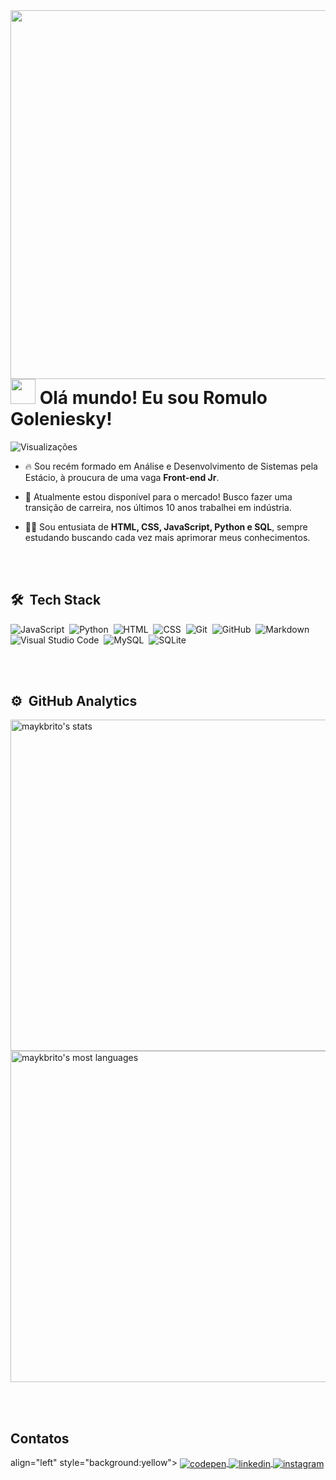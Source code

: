 <img align="right" height="590em" src="https://raw.githubusercontent.com/gist/romulogoleniesky/287d976dd4ae37f02d2972c4a5a55ee7/raw/64a6de6a873695dd488260a1863a023b71fff224/cardperfil.svg"/>
<h1 align="left"><img src="https://media.giphy.com/media/Mas9wYEkUYkvMOcnio/giphy.gif" height="40px"> Olá mundo! Eu sou Romulo Goleniesky!</h1>
<p align="left"> <img src="https://komarev.com/ghpvc/?username=romulogoleniesky&color=yellow" alt="Visualizações" /> </p>

- 🔥 Sou recém formado em Análise e Desenvolvimento de Sistemas pela Estácio, à proucura de uma vaga **Front-end Jr**. 

- 🔭 Atualmente estou disponível para o mercado! Busco fazer uma transição de carreira, nos últimos 10 anos trabalhei em indústria.

- 👨‍💻 Sou entusiata de **HTML, CSS, JavaScript, Python e SQL**, sempre estudando buscando cada vez mais aprimorar meus conhecimentos.



<br><br>

## 🛠 &nbsp;Tech Stack

![JavaScript](https://img.shields.io/badge/-JavaScript-05122A?style=flat&logo=javascript)&nbsp;
![Python](https://img.shields.io/badge/-Python-05122A?style=flat&logo=python)&nbsp;
![HTML](https://img.shields.io/badge/-HTML-05122A?style=flat&logo=HTML5)&nbsp;
![CSS](https://img.shields.io/badge/-CSS-05122A?style=flat&logo=CSS3&logoColor=1572B6)&nbsp;
![Git](https://img.shields.io/badge/-Git-05122A?style=flat&logo=git)&nbsp;
![GitHub](https://img.shields.io/badge/-GitHub-05122A?style=flat&logo=github)&nbsp;
![Markdown](https://img.shields.io/badge/-Markdown-05122A?style=flat&logo=markdown)&nbsp;
![Visual Studio Code](https://img.shields.io/badge/-Visual%20Studio%20Code-05122A?style=flat&logo=visual-studio-code&logoColor=007ACC)&nbsp;
![MySQL](https://img.shields.io/badge/-MySQL-05122A?style=flat&logo=mysql)&nbsp;
![SQLite](https://img.shields.io/badge/-SQLite-05122A?style=flat&logo=sqlite)&nbsp;

<br><br>

## ⚙️ &nbsp;GitHub Analytics

<p align="left">
<img width="530em" src="https://github-readme-stats.vercel.app/api?username=romulogoleniesky&show_icons=true&theme=vision-friendly-dark" alt="maykbrito's stats"/>
<img width="530em" src="https://github-readme-stats.vercel.app/api/top-langs/?username=romulogoleniesky&layout=compact&theme=vision-friendly-dark" alt="maykbrito's most languages"/>
</p>


<br><br>

## Contatos

<p> align="left" style="background:yellow">
<a href="https://codepen.io/maykbrito" target="_blank">
  <img align="center" src="https://img.shields.io/badge/-maykbrito-05122A?style=flat&logo=codepen" alt="codepen"/>
  </a>
<a href="https://linkedin.com/in/romulogoleniesky/" target="_blank">
  <img align="center" src="https://img.shields.io/badge/-LinkedIn-05122A?style=flat&logo=linkedin" alt="linkedin"/>
</a>
<a href="https://instagram.com/romulo_goleniesky" target="_blank">
 <img align="center" src="https://img.shields.io/badge/-Instagram-05122A?style=flat&logo=instagram" alt="instagram"/>
</a>
</p>

<!--

<img width="490em" src="https://github-readme-twitter-gazf.vercel.app/api?id=maykbrito&layout=wide&show_reply=off&show_retweet=off" />


**maykbrito/maykbrito** is a ✨ _special_ ✨ repository because its `README.md` (this file) appears on your GitHub profile.

Here are some ideas to get you started:

- 🔭 I’m currently working on ...
- 🌱 I’m currently learning ...
- 👯 I’m looking to collaborate on ...
- 🤔 I’m looking for help with ...
- 💬 Ask me about ...
- 📫 How to reach me: ...
- 😄 Pronouns: ...
- ⚡ Fun fact: ...
-->
